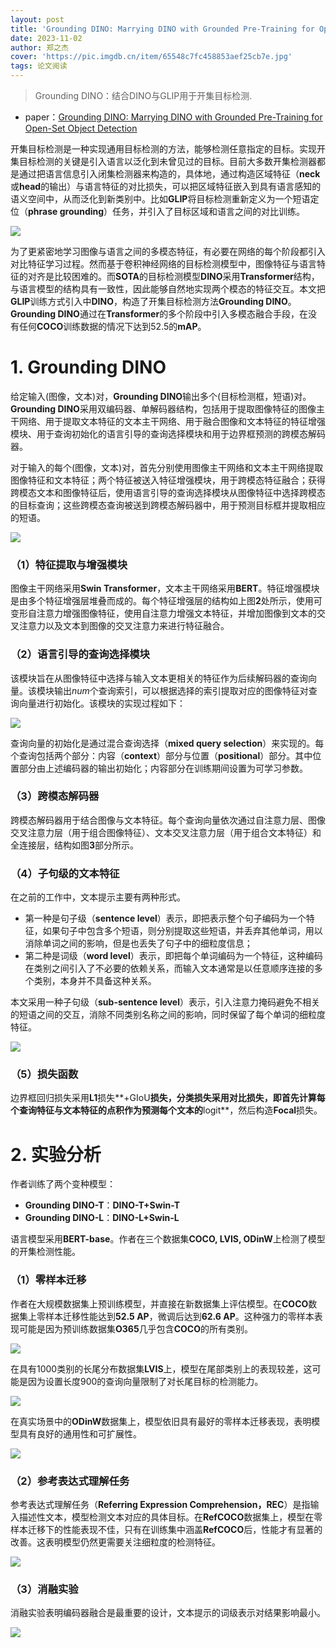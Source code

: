 ```yaml
---
layout: post
title: 'Grounding DINO: Marrying DINO with Grounded Pre-Training for Open-Set Object Detection'
date: 2023-11-02
author: 郑之杰
cover: 'https://pic.imgdb.cn/item/65548c7fc458853aef25cb7e.jpg'
tags: 论文阅读
---
```


> Grounding DINO：结合DINO与GLIP用于开集目标检测.

- paper：[Grounding DINO: Marrying DINO with Grounded Pre-Training for Open-Set Object Detection](https://arxiv.org/abs/2303.05499)

开集目标检测是一种实现通用目标检测的方法，能够检测任意指定的目标。实现开集目标检测的关键是引入语言以泛化到未曾见过的目标。目前大多数开集检测器都是通过把语言信息引入闭集检测器来构造的，具体地，通过构造区域特征（**neck**或**head**的输出）与语言特征的对比损失，可以把区域特征嵌入到具有语言感知的语义空间中，从而泛化到新类别中。比如**GLIP**将目标检测重新定义为一个短语定位（**phrase grounding**）任务，并引入了目标区域和语言之间的对比训练。

![](https://pic.imgdb.cn/item/65557bd8c458853aef7f414c.jpg)

为了更紧密地学习图像与语言之间的多模态特征，有必要在网络的每个阶段都引入对比特征学习过程。然而基于卷积神经网络的目标检测模型中，图像特征与语言特征的对齐是比较困难的。而**SOTA**的目标检测模型**DINO**采用**Transformer**结构，与语言模型的结构具有一致性，因此能够自然地实现两个模态的特征交互。本文把**GLIP**训练方式引入中**DINO**，构造了开集目标检测方法**Grounding DINO**。**Grounding DINO**通过在**Transformer**的多个阶段中引入多模态融合手段，在没有任何**COCO**训练数据的情况下达到52.5的**mAP**。

# 1. Grounding DINO

给定输入(图像，文本)对，**Grounding DINO**输出多个(目标检测框，短语)对。**Grounding DINO**采用双编码器、单解码器结构，包括用于提取图像特征的图像主干网络、用于提取文本特征的文本主干网络、用于融合图像和文本特征的特征增强模块、用于查询初始化的语言引导的查询选择模块和用于边界框预测的跨模态解码器。

对于输入的每个(图像，文本)对，首先分别使用图像主干网络和文本主干网络提取图像特征和文本特征；两个特征被送入特征增强模块，用于跨模态特征融合；获得跨模态文本和图像特征后，使用语言引导的查询选择模块从图像特征中选择跨模态的目标查询；这些跨模态查询被送到跨模态解码器中，用于预测目标框并提取相应的短语。

![](https://pic.imgdb.cn/item/6555809dc458853aef89eec8.jpg)

### （1）特征提取与增强模块

图像主干网络采用**Swin Transformer**，文本主干网络采用**BERT**。特征增强模块是由多个特征增强层堆叠而成的。每个特征增强层的结构如上图**2**处所示，使用可变形自注意力增强图像特征，使用自注意力增强文本特征，并增加图像到文本的交叉注意力以及文本到图像的交叉注意力来进行特征融合。

### （2）语言引导的查询选择模块

该模块旨在从图像特征中选择与输入文本更相关的特征作为后续解码器的查询向量。该模块输出$num$个查询索引，可以根据选择的索引提取对应的图像特征对查询向量进行初始化。该模块的实现过程如下：

![](https://pic.imgdb.cn/item/6555b57ac458853aef11bf89.jpg)

查询向量的初始化是通过混合查询选择（**mixed query selection**）来实现的。每个查询包括两个部分：内容（**context**）部分与位置（**positional**）部分。其中位置部分由上述编码器的输出初始化；内容部分在训练期间设置为可学习参数。

### （3）跨模态解码器

跨模态解码器用于结合图像与文本特征。每个查询向量依次通过自注意力层、图像交叉注意力层（用于组合图像特征）、文本交叉注意力层（用于组合文本特征）和全连接层，结构如图**3**部分所示。

### （4）子句级的文本特征

在之前的工作中，文本提示主要有两种形式。
- 第一种是句子级（**sentence level**）表示，即把表示整个句子编码为一个特征，如果句子中包含多个短语，则分别提取这些短语，并丢弃其他单词，用以消除单词之间的影响，但是也丢失了句子中的细粒度信息；
- 第二种是词级（**word level**）表示，即把每个单词编码为一个特征，这种编码在类别之间引入了不必要的依赖关系，而输入文本通常是以任意顺序连接的多个类别，本身并不具备这种关系。

本文采用一种子句级（**sub-sentence level**）表示，引入注意力掩码避免不相关的短语之间的交互，消除不同类别名称之间的影响，同时保留了每个单词的细粒度特征。

![](https://pic.imgdb.cn/item/6555b914c458853aef1b9aa5.jpg)

### （5）损失函数

边界框回归损失采用**L1**损失**+GIoU**损失，分类损失采用对比损失，即首先计算每个查询特征与文本特征的点积作为预测每个文本的**logit**，然后构造**Focal**损失。

# 2. 实验分析

作者训练了两个变种模型：
- **Grounding DINO-T**：**DINO-T+Swin-T**
- **Grounding DINO-L**：**DINO-L+Swin-L**

语言模型采用**BERT-base**。作者在三个数据集**COCO, LVIS, ODinW**上检测了模型的开集检测性能。

### （1）零样本迁移

作者在大规模数据集上预训练模型，并直接在新数据集上评估模型。在**COCO**数据集上零样本迁移性能达到**52.5 AP**，微调后达到**62.6 AP**。这种强力的零样本表现可能是因为预训练数据集**O365**几乎包含**COCO**的所有类别。

![](https://pic.imgdb.cn/item/6555bd43c458853aef271366.jpg)

在具有$1000$类别的长尾分布数据集**LVIS**上，模型在尾部类别上的表现较差，这可能是因为设置长度$900$的查询向量限制了对长尾目标的检测能力。

![](https://pic.imgdb.cn/item/6555bff9c458853aef2f4985.jpg)

在真实场景中的**ODinW**数据集上，模型依旧具有最好的零样本迁移表现，表明模型具有良好的通用性和可扩展性。

![](https://pic.imgdb.cn/item/6555c0b2c458853aef31d1e6.jpg)

### （2）参考表达式理解任务

参考表达式理解任务（**Referring Expression Comprehension，REC**）是指输入描述性文本，模型检测文本对应的具体目标。在**RefCOCO**数据集上，模型在零样本迁移下的性能表现不佳，只有在训练集中涵盖**RefCOCO**后，性能才有显著的改善。这表明模型仍然更需要关注细粒度的检测特征。

![](https://pic.imgdb.cn/item/6555c295c458853aef372667.jpg)

### （3）消融实验
消融实验表明编码器融合是最重要的设计，文本提示的词级表示对结果影响最小。

![](https://pic.imgdb.cn/item/6555c32ec458853aef38f603.jpg)

